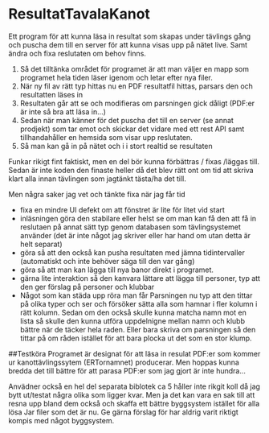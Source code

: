 # ResultatTavalaKanot
Ett program för att kunna läsa in resultat som skapas under tävlings gång och puscha dem till en server för att kunna visas upp på nätet live. Samt ändra och fixa reslutaten om behov finns.

1. Så det tilltänka området för programet är att man väljer en mapp som programet hela tiden läser igenom och letar efter nya filer. 
2. När ny fil av rätt typ hittas nu en PDF resultatfil hittas, parsars den och resultatten läses in
3. Resultaten går att se och modifieras om parsningen gick dåligt (PDF:er är inte så bra att läsa in...)
4. Sedan när man känner för det puscha det till en server (se annat prodjekt) som tar emot och skickar det vidare med ett rest API samt tillhandahåller en hemsida som visar upp reslutaten.
5. Så man kan gå in på nätet och i i stort realtid se resultaten


Funkar rikigt fint faktiskt, men en del bör kunna förbättras / fixas /läggas till. Sedan är inte koden den finaste heller då det blev rätt ont om tid att skriva klart alla innan tävlingen som jagtänkt tästa/ha det till.

Men några saker jag vet och tänkte fixa när jag får tid
- fixa en mindre UI defekt om att fönstret är lite för litet vid start
- inläsningen göra den stabilare eller helst se om man kan få den att få in reslutaen på annat sätt typ genom databasen som tävlingsystemet använder (det är inte något jag skriver eller har hand om utan detta är helt separat)
- göra så att den också kan pusha resultaten med jämna tidintervaller (automatiskt och inte behöver säga till den var gång)
- göra så att man kan lägga till nya banor direkt i programet.
- gärna lite interaktion så den kanvara lättare att lägga till personer, typ att den ger förslag på personer och klubbar
- Något som kan städa upp röra man får Parsningen nu typ att den tittar på olika typer och ser och försöker sätta alla som hamnar i fler kolumn i rätt kolumn. Sedan om den också skulle kunna matcha namn mot en lista så skulle den kunna utföra uppdelnigne mellan namn och klubb bättre när de täcker hela raden. Eller bara skriva om parsningen så den tittar på om råden istället för att bara plocka ut det som en stor klump.


##Testköra
Programet är designat för att läsa in resulat PDF:er som kommer ur kanottävlingssytem (ERTornamnet) producerar. Men hoppas kunna bredda det till bättre för att parasa PDF:er som jag gjort är inte hundra... 

Anvädner också en hel del separata biblotek ca 5 håller inte rikgit koll då jag bytt ut/testat några olika som ligger kvar. Men ja det kan vara en sak till att resna upp bland dem också och skaffa ett bättre byggsystem istället för alla lösa Jar filer som det är nu. Ge gärna förslag för har aldrig varit riktigt kompis med något byggsystem.
